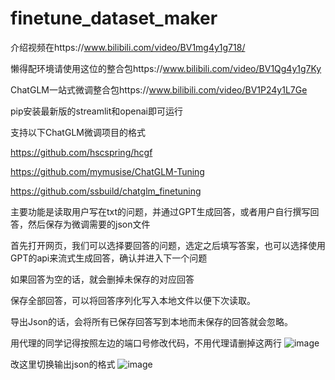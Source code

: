 # finetune_dataset_maker
介绍视频在https://www.bilibili.com/video/BV1mg4y1g718/

懒得配环境请使用这位的整合包https://www.bilibili.com/video/BV1Qg4y1g7Ky

ChatGLM一站式微调整合包https://www.bilibili.com/video/BV1P24y1L7Ge

pip安装最新版的streamlit和openai即可运行

支持以下ChatGLM微调项目的格式

https://github.com/hscspring/hcgf

https://github.com/mymusise/ChatGLM-Tuning

https://github.com/ssbuild/chatglm_finetuning

主要功能是读取用户写在txt的问题，并通过GPT生成回答，或者用户自行撰写回答，然后保存为微调需要的json文件

首先打开网页，我们可以选择要回答的问题，选定之后填写答案，也可以选择使用GPT的api来流式生成回答，确认并进入下一个问题

如果回答为空的话，就会删掉未保存的对应回答

保存全部回答，可以将回答序列化写入本地文件以便下次读取。

导出Json的话，会将所有已保存回答写到本地而未保存的回答就会忽略。

用代理的同学记得按照左边的端口号修改代码，不用代理请删掉这两行
![image](https://user-images.githubusercontent.com/38836674/230424529-977d454f-8faa-416f-b2be-ad2e24d2a9f7.png)

改这里切换输出json的格式
![image](https://user-images.githubusercontent.com/38836674/230841273-72e61f2e-450a-4979-94d6-efeaed16dca0.png)
